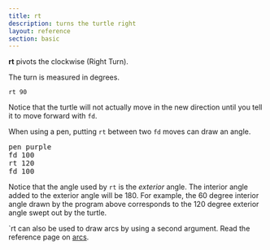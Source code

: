 ```yaml
---
title: rt
description: turns the turtle right
layout: reference
section: basic
---
```


<b>rt</b> pivots the clockwise (Right Turn).

The turn is measured in degrees.

<code class="jumbo">rt&nbsp;<span data-dfn="degrees">90</span></code>

Notice that the turtle will not actually move in the new direction
until you tell it to move forward with `fd`.

When using a pen, putting `rt` between two `fd` moves can draw an angle.

<pre class="jumbo">
pen purple
fd 100
rt 120
fd 100
</pre>

Notice that the angle used by `rt` is the <em>exterior</em> angle.
The interior angle added to the exterior angle will be 180.
For example, the 60 degree interior angle drawn by the program
above corresponds to the 120 degree exterior angle swept out by
the turtle.

`rt can also be used to draw arcs by using a second argument.
Read the reference page on <a href="arcs.html">arcs</a>.
